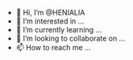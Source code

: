 - 👋 Hi, I’m @HENIALIA
- 👀 I’m interested in ...
- 🌱 I’m currently learning ...
- 💞️ I’m looking to collaborate on ...
- 📫 How to reach me ...

<!---
HENIALIA/HENIALIA is a ✨ special ✨ repository because its `README.md` (this file) appears on your GitHub profile.
You can click the Preview link to take a look at your changes.
--->
